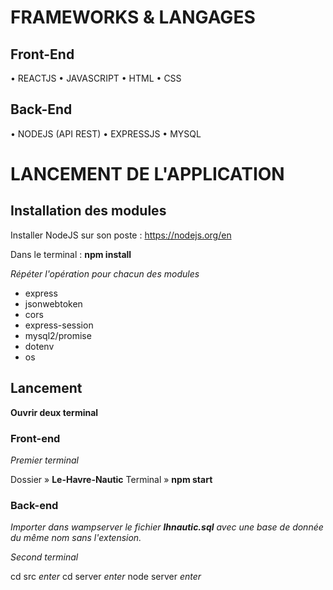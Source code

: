 # FRAMEWORKS & LANGAGES

## Front-End
•	REACTJS
•	JAVASCRIPT
•	HTML
•	CSS

## Back-End
•	NODEJS (API REST)
•	EXPRESSJS
•	MYSQL

# LANCEMENT DE L'APPLICATION

## Installation des modules 

Installer NodeJS sur son poste : https://nodejs.org/en

Dans le terminal : **npm install** 

_Répéter l'opération pour chacun des modules_

* express
* jsonwebtoken
* cors
* express-session
* mysql2/promise
* dotenv
* os

## Lancement 
**Ouvrir deux terminal**

### Front-end

_Premier terminal_

Dossier » **Le-Havre-Nautic**
Terminal » **npm start**

### Back-end

_Importer dans wampserver le fichier  **lhnautic.sql** avec une base de donnée du même nom sans l'extension._

_Second terminal_

cd src _enter_
cd server _enter_ 
node server _enter_
